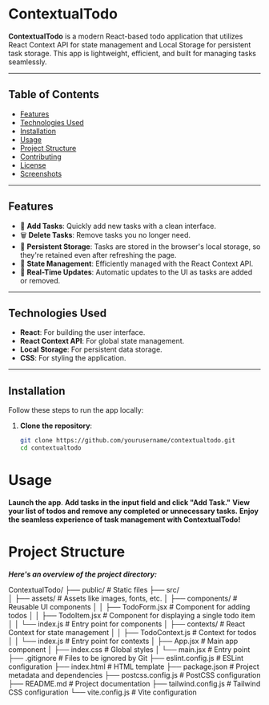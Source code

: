# ContextualTodo

**ContextualTodo** is a modern React-based todo application that utilizes React Context API for state management and Local Storage for persistent task storage. This app is lightweight, efficient, and built for managing tasks seamlessly.

---

## Table of Contents
- [Features](#features)
- [Technologies Used](#technologies-used)
- [Installation](#installation)
- [Usage](#usage)
- [Project Structure](#project-structure)
- [Contributing](#contributing)
- [License](#license)
- [Screenshots](#screenshots)

---

## Features
- 📝 **Add Tasks**: Quickly add new tasks with a clean interface.
- 🗑️ **Delete Tasks**: Remove tasks you no longer need.
- 📂 **Persistent Storage**: Tasks are stored in the browser's local storage, so they're retained even after refreshing the page.
- 🌟 **State Management**: Efficiently managed with the React Context API.
- 🔄 **Real-Time Updates**: Automatic updates to the UI as tasks are added or removed.

---

## Technologies Used
- **React**: For building the user interface.
- **React Context API**: For global state management.
- **Local Storage**: For persistent data storage.
- **CSS**: For styling the application.

---

## Installation

Follow these steps to run the app locally:

1. **Clone the repository**:
   ```bash
   git clone https://github.com/yourusername/contextualtodo.git
   cd contextualtodo
   

# Usage
**Launch the app**.
**Add tasks in the input field and click "Add Task."**
**View your list of todos and remove any completed or unnecessary tasks.**
**Enjoy the seamless experience of task management with ContextualTodo!**

# Project Structure
***Here's an overview of the project directory:***


ContextualTodo/
├── public/                 # Static files
├── src/                    
│   ├── assets/             # Assets like images, fonts, etc.
│   ├── components/         # Reusable UI components
│   │   ├── TodoForm.jsx    # Component for adding todos
│   │   ├── TodoItem.jsx    # Component for displaying a single todo item
│   │   └── index.js        # Entry point for components
│   ├── contexts/           # React Context for state management
│   │   ├── TodoContext.js  # Context for todos
│   │   └── index.js        # Entry point for contexts
│   ├── App.jsx             # Main app component
│   ├── index.css           # Global styles
│   └── main.jsx            # Entry point
├── .gitignore              # Files to be ignored by Git
├── eslint.config.js        # ESLint configuration
├── index.html              # HTML template
├── package.json            # Project metadata and dependencies
├── postcss.config.js       # PostCSS configuration
├── README.md               # Project documentation
├── tailwind.config.js      # Tailwind CSS configuration
└── vite.config.js          # Vite configuration


